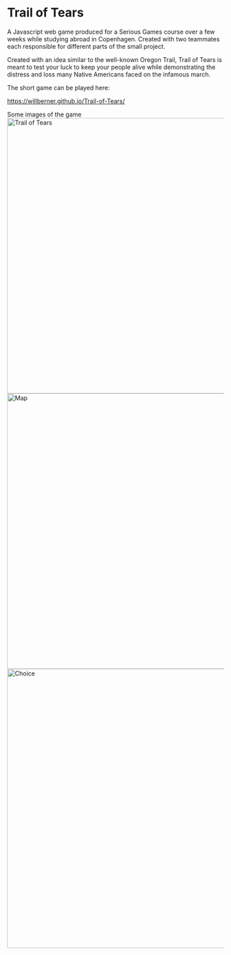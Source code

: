 # Trail of Tears

A Javascript web game produced for a Serious Games course over a few weeks while studying abroad in Copenhagen. Created with two teammates each responsible for different parts of the small project.

Created with an idea similar to the well-known Oregon Trail, Trail of Tears is meant to test your luck to keep your people alive while demonstrating the distress and loss many Native Americans faced on the infamous march.

The short game can be played here:

https://willberner.github.io/Trail-of-Tears/

Some images of the game
<img width="640" alt="Trail of Tears" src="https://user-images.githubusercontent.com/25047954/123500081-60ae0880-d609-11eb-81b8-154b356171ff.png">
<img width="640" alt="Map" src="https://user-images.githubusercontent.com/25047954/123500084-63a8f900-d609-11eb-82ec-35586e17475a.png">
<img width="649" alt="Choice" src="https://user-images.githubusercontent.com/25047954/123500085-64da2600-d609-11eb-8a1b-31e88013f835.png">
